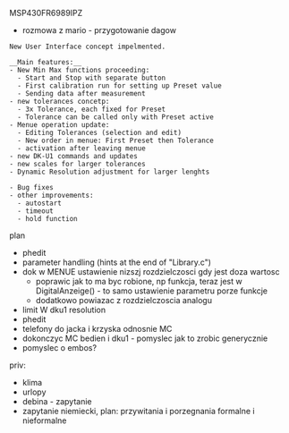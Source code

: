 MSP430FR6989IPZ
- rozmowa z mario - przygotowanie dagow



```
New User Interface concept impelmented.

__Main features:__
- New Min Max functions proceeding:
  - Start and Stop with separate button
  - First calibration run for setting up Preset value
  - Sending data after measurement
- new tolerances concetp:
  - 3x Tolerance, each fixed for Preset
  - Tolerance can be called only with Preset active
- Menue operation update:
  - Editing Tolerances (selection and edit)
  - New order in menue: First Preset then Tolerance
  - activation after leaving menue
- new DK-U1 commands and updates
- new scales for larger tolerances
- Dynamic Resolution adjustment for larger lenghts

- Bug fixes
- other improvements:
  - autostart
  - timeout 
  - hold function
```

plan
-  phedit
- parameter handling (hints at the end of "Library.c")
- dok w MENUE ustawienie nizszj rozdzielczosci gdy jest doza wartosc
	- poprawic jak to ma byc robione, np funkcja, teraz jest w DigitalAnzeige() - to samo ustawienie parametru porze funkcje
	- dodatkowo powiazac z rozdzielczoscia  analogu
- limit W dku1 resolution
- phedit
- telefony do jacka i krzyska odnosnie MC
- dokonczyc MC bedien i dku1 - pomyslec jak to zrobic generycznie
- pomyslec o embos?

priv:
- klima
- urlopy
- debina - zapytanie
- zapytanie niemiecki, plan: przywitania i porzegnania formalne i nieformalne